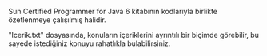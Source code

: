 Sun Certified Programmer for Java 6 kitabının kodlarıyla birlikte özetlenmeye çalışılmış halidir.

"Icerik.txt" dosyasında, konuların içeriklerini ayrıntılı bir biçimde görebilir, bu sayede istediğiniz konuyu rahatlıkla bulabilirsiniz.


